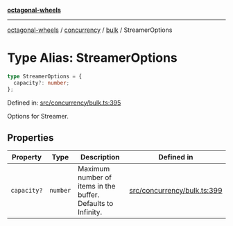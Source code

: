 [**octagonal-wheels**](../../../README.md)

***

[octagonal-wheels](../../../modules.md) / [concurrency](../../README.md) / [bulk](../README.md) / StreamerOptions

# Type Alias: StreamerOptions

```ts
type StreamerOptions = {
  capacity?: number;
};
```

Defined in: [src/concurrency/bulk.ts:395](https://github.com/vrtmrz/octagonal-wheels/blob/main/src/concurrency/bulk.ts#L395)

Options for Streamer.

## Properties

| Property | Type | Description | Defined in |
| ------ | ------ | ------ | ------ |
| <a id="capacity"></a> `capacity?` | `number` | Maximum number of items in the buffer. Defaults to Infinity. | [src/concurrency/bulk.ts:399](https://github.com/vrtmrz/octagonal-wheels/blob/main/src/concurrency/bulk.ts#L399) |
